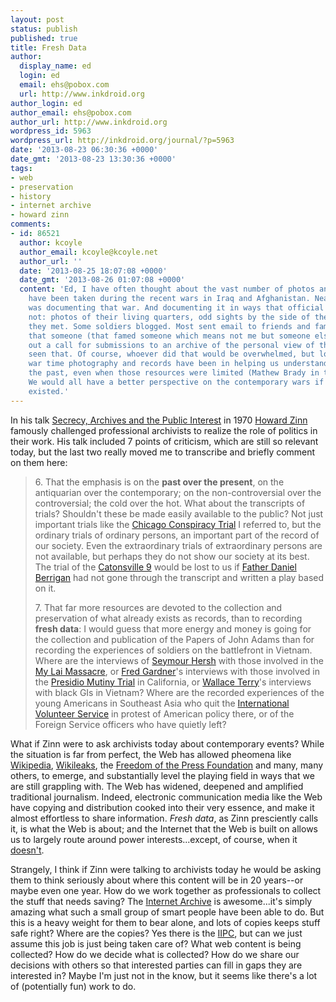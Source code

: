 ```yaml
---
layout: post
status: publish
published: true
title: Fresh Data
author:
  display_name: ed
  login: ed
  email: ehs@pobox.com
  url: http://www.inkdroid.org
author_login: ed
author_email: ehs@pobox.com
author_url: http://www.inkdroid.org
wordpress_id: 5963
wordpress_url: http://inkdroid.org/journal/?p=5963
date: '2013-08-23 06:30:36 +0000'
date_gmt: '2013-08-23 13:30:36 +0000'
tags:
- web
- preservation
- history
- internet archive
- howard zinn
comments:
- id: 86521
  author: kcoyle
  author_email: kcoyle@kcoyle.net
  author_url: ''
  date: '2013-08-25 18:07:08 +0000'
  date_gmt: '2013-08-26 01:07:08 +0000'
  content: 'Ed, I have often thought about the vast number of photos and videos that
    have been taken during the recent wars in Iraq and Afghanistan. Nearly every soldier
    was documenting that war. And documenting it in ways that official sources do
    not: photos of their living quarters, odd sights by the side of the road, people
    they met. Some soldiers blogged. Most sent email to friends and family. I hoped
    that someone (that famed someone which means not me but someone else) would put
    out a call for submissions to an archive of the personal view of the war. I haven''t
    seen that. Of course, whoever did that would be overwhelmed, but look at how important
    war time photography and records have been in helping us understand the wars of
    the past, even when those resources were limited (Mathew Brady in the Civil War).
    We would all have a better perspective on the contemporary wars if such an archive
    existed.'
---
```

<p>In his talk <a href="http://minds.wisconsin.edu/handle/1793/44118">Secrecy, Archives and the Public Interest</a> in 1970 <a href="https://en.wikipedia.org/wiki/Howard_Zinn">Howard Zinn</a> famously challenged professional archivists to realize the role of politics in their work. His talk included 7 points of criticism, which are still so relevant today, but the last two really moved me to transcribe and briefly comment on them here:</p>
<blockquote><p>
6. That the emphasis is on the <strong>past over the present</strong>, on the antiquarian over the contemporary; on the non-controversial over the controversial; the cold over the hot. What about the transcripts of trials? Shouldn't these be made easily available to the public? Not just important trials like the <a href="https://en.wikipedia.org/wiki/Chicago_Seven">Chicago Conspiracy Trial</a> I referred to, but the ordinary trials of ordinary persons, an important part of the record of our society. Even the extraordinary trials of extraordinary persons are not available, but perhaps they do not show our society at its best. The trial of the <a href="https://en.wikipedia.org/wiki/Catonsville_Nine">Catonsville 9</a> would be lost to us if <a href="https://en.wikipedia.org/wiki/Daniel_Berrigan">Father Daniel Berrigan</a> had not gone through the transcript and written a play based on it.</p>
<p>7. That far more resources are devoted to the collection and preservation of what already exists as records, than to recording <strong>fresh data</strong>: I would guess that more energy and money is going for the collection and publication of the Papers of John Adams than for recording the experiences of soldiers on the battlefront in Vietnam. Where are the interviews of <a href="https://en.wikipedia.org/wiki/Seymour_Hersh">Seymour Hersh</a> with those involved in the <a href="https://en.wikipedia.org/wiki/My_Lai_Massacre">My Lai Massacre</a>, or <a href="https://en.wikipedia.org/wiki/Fred_Gardner_(activist)">Fred Gardner</a>'s interviews with those involved in the <a href="https://en.wikipedia.org/wiki/Presidio_mutiny">Presidio Mutiny Trial</a> in California, or <a href="https://en.wikipedia.org/wiki/Wallace_Terry">Wallace Terry</a>'s interviews with black GIs in Vietnam? Where are the recorded experiences of the young Americans in Southeast Asia who quit the <a href="https://en.wikipedia.org/wiki/International_Voluntary_Services">International Volunteer Service</a> in protest of American policy there, or of the Foreign Service officers who have quietly left?
</p></blockquote>
<p>What if Zinn were to ask archivists today about contemporary events? While the situation is far from perfect, the Web has allowed pheomena like <a href="http://wikipedia.org">Wikipedia</a>, <a href="http://wikileaks.org">Wikileaks</a>, the <a href="https://pressfreedomfoundation.org/bradley-manning-transcripts">Freedom of the Press Foundation</a> and many, many others, to emerge, and substantially level the playing field in ways that we are still grappling with. The Web has widened, deepened and amplified traditional journalism. Indeed, electronic communication media like the Web have copying and distribution cooked into their very essence, and make it almost effortless to share information. <em>Fresh data</em>, as Zinn presciently calls it, is what the Web is about; and the Internet that the Web is built on allows us to largely route around power interests...except, of course, when it <a href="http://www.nytimes.com/2011/10/25/world/europe/blocks-on-wikileaks-donations-may-force-its-end-julian-assange-warns.html?_r=0">doesn't</a>. </p>
<p>Strangely, I think if Zinn were talking to archivists today he would be asking them to think seriously about where this content will be in 20 years--or maybe even one year. How do we work together as professionals to collect the stuff that needs saving? The <a href="http://archive.org">Internet Archive</a> is awesome...it's simply amazing what such a small group of smart people have been able to do. But this is a heavy weight for them to bear alone, and lots of copies keeps stuff safe right? Where are the copies? Yes there is the <a href="http://netpreserve.org/">IIPC</a>, but can we just assume this job is just being taken care of? What web content is being collected? How do we decide what is collected? How do we share our decisions with others so that interested parties can fill in gaps they are interested in? Maybe I'm just not in the know, but it seems like there's a lot of (potentially fun) work to do.</p>
